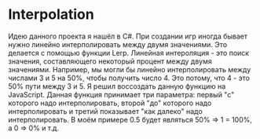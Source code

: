 # Interpolation
Идею данного проекта я нашёл в C#. При создании игр иногда бывает нужно линейно интерполировать между двумя значениями. Это делается с помощью функции Lerp. Линейная интероляция - это поиск значения, составляющего некоторый процент между двумя значениями. Например, мы могли бы линейно интерполировать между числами 3 и 5 на 50%, чтобы получить число 4. Это потому, что 4 - это 50% пути между 3 и 5. Я решил воссоздать данную функцию на JavaScript. Данная функция принимает три параметра: первый "с" которого надо интерполировать, второй "до" которого надо интерполировать и третий показывает "как далеко" надо интерполировать. В моём примере 0.5 будет являться 50% => 1 = 100%, а 0 => 0% и т.д.
